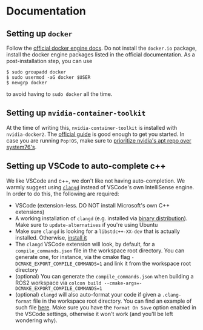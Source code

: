 # Documentation

## Setting up `docker`
Follow the [official docker engine docs](https://docs.docker.com/engine/install/). Do not install the `docker.io` package, install the docker engine packages listed in the official documentation. As a post-installation step, you can use 
```shell
$ sudo groupadd docker
$ sudo usermod -aG docker $USER
$ newgrp docker
```
to avoid having to `sudo docker` all the time. 

## Setting up `nvidia-container-toolkit`
At the time of writing this, `nvidia-container-toolkit` is installed with `nvidia-docker2`. The [official guide](https://docs.nvidia.com/datacenter/cloud-native/container-toolkit/install-guide.html#installation-guide) is good enough to get you started. In case you are running `Pop!OS`, make sure to [prioritize nvidia's apt repo over system76's](https://github.com/NVIDIA/nvidia-docker/issues/1388#issuecomment-1097326214).

## Setting up VSCode to auto-complete c++
We like VSCode and c++, we don't like not having auto-completion. 
We warmly suggest using [`clangd`](https://clangd.llvm.org/) instead of VSCode's own IntelliSense engine. In order to do this, the following are required:
- VSCode (extension-less. DO NOT install Microsoft's own C++ extensions)
- A working installation of `clangd` (e.g. installed via [binary distribution](https://clangd.llvm.org/installation#installing-clangd)). Make sure to `update-alternatives` if you're using Ubuntu
- Make sure `clangd` is looking for a `libstdc++-XX-dev` that is actually installed. Otherwise, [install it](https://stackoverflow.com/questions/74785927/clangd-doesnt-recognize-standard-headers/74787345)
- The `clangd` VSCode extension will look, by default, for a `compile_commands.json` file in the workspace root directory. You can generate one, for instance, via the cmake flag `-DCMAKE_EXPORT_COMPILE_COMMANDS=1` and link it from the workspace root directory
- (optional) You can generate the `compile_commands.json` when building a ROS2 workspace via `colcon build --cmake-args=-DCMAKE_EXPORT_COMPILE_COMMANDS=1`
- (optional) `clangd` will also auto-format your code if given a `.clang-format` file in the workspace root directory. You can find an example of such file [here](https://github.com/AltoRobotics/dotconfig/blob/main/.clang-format). Make sure you have the `Format On Save` option enabled in the VSCode settings, otherwise it won't work (and you'll be left wondering why).
